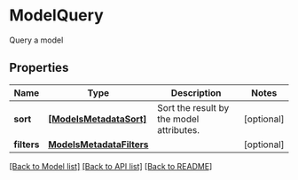 # ModelQuery

Query a model

## Properties
Name | Type | Description | Notes
------------ | ------------- | ------------- | -------------
**sort** | [**[ModelsMetadataSort]**](ModelsMetadataSort.md) | Sort the result by the model attributes.  | [optional] 
**filters** | [**ModelsMetadataFilters**](ModelsMetadataFilters.md) |  | [optional] 

[[Back to Model list]](../README.md#documentation-for-models) [[Back to API list]](../README.md#documentation-for-api-endpoints) [[Back to README]](../README.md)


